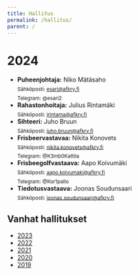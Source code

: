 ```yaml
---
title: Hallitus
permalink: /hallitus/
parent: /
---
```


# 2024

- **Puheenjohtaja:** Niko Mätäsaho  
  <sub>Sähköposti: [esari@afkry.fi](mailto:esari@afkry.fi)</sub>  
  <sub>Telegram: @esari2</sub>
- **Rahastonhoitaja:** Julius Rintamäki  
  <sub>Sähköposti: [jrintama@afkry.fi](mailto:jrintama@afkry.fi)</sub>
- **Sihteeri:** Juho Bruun  
  <sub>Sähköposti: [juho.bruun@afkry.fi](mailto:juho.bruun@afkry.fi)</sub>
- **Frisbeervastavaa:** Nikita Konovets  
  <sub>Sähköposti: [nikita.konovets@afkry.fi](mailto:nikita.konovets@afkry.fi)</sub>  
  <sub>Telegram: @K3mb0Kattila</sub>
- **Frisbeegolfvastaava:** Aapo Koivumäki  
  <sub>Sähköposti: [aapo.koivumaki@afkry.fi](mailto:aapo.koivumaki@afkry.fi)</sub>  
  <sub>Telegram: @Kor1pallo</sub>
- **Tiedotusvastaava:** Joonas Soudunsaari  
  <sub>Sähköposti: [joonas.soudunsaari@afkry.fi](mailto:joonas.soudunsaari@afkry.fi)</sub>

## Vanhat hallitukset

- [2023](/hallitus/2023)
- [2022](/hallitus/2022)
- [2021](/hallitus/2021)
- [2020](/hallitus/2020)
- [2019](/hallitus/2019)